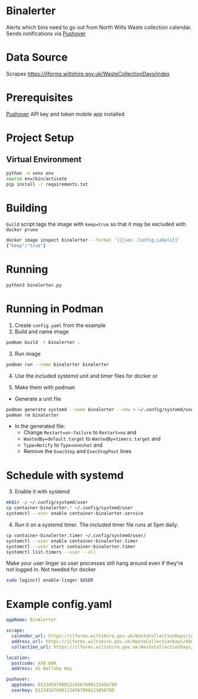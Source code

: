 # Binalerter
Alerts which bins need to go out from North Wilts Waste collection calendar. Sends notifications via [Pushover](pushover.net/)

# Data Source
Scrapes https://ilforms.wiltshire.gov.uk/WasteCollectionDays/index

# Prerequisites
[Pushover](https://pushover.net/) API key and token mobile app installed

# Project Setup

## Virtual Environment
```bash
python -m venv env
source env/bin/activate
pip install -r requirements.txt
```

# Building
`build` script tags the image with `keep=true` so that it may be excluded with `docker prune`

```bash
docker image inspect binalerter --format '{{json .Config.Labels}}'
{"keep":"true"}
```

# Running
```bash
python3 binalerter.py
```

# Running in Podman

1. Create `config.yaml` from the example
2. Build and name image
```bash
podman build -t binalerter .
  ```
3. Run image

  ```bash
  podman run --name binalerter binalerter
  ```

4. Use the included systemd unit and timer files for docker or

5. Make them with podman

* Generate a unit file
```bash
podman generate systemd --name binalerter --new > ~/.config/systemd/user/container-binalerter.service
podman rm binalerter
```

* In the generated file:
  *  Change `Restart=on-failure` to `Restart=no` and
  * `WantedBy=default.target` to `WantedBy=timers.target` and 
  * `Type=Notify` to `Type=oneshot` and
  * Remove the `ExecStop` and `ExecStopPost` lines

# Schedule with systemd

3. Enable it with systemd
```bash
mkdir -p ~/.config/systemd/user
cp container-binalerter.* ~/.config/systemd/user
systemctl --user enable container-binalerter.service
```

4. Run it on a systemd timer. The included timer file runs at 5pm daily.
```bash
cp container-binalerter.timer ~/.config/systemd/user/
systemctl --user enable container-binalerter.timer
systemctl --user start container-binalerter.timer
systemctl list-timers --user --all
```

Make your user linger so user processes still hang around even if they're not logged in. Not needed for docker
```bash
sudo loginctl enable-linger $USER
```

# Example config.yaml
```yaml
appName: BinAlerter

scrape:
  calendar_url: https://ilforms.wiltshire.gov.uk/WasteCollectionDays/index
  address_url: https://ilforms.wiltshire.gov.uk/WasteCollectionDays/AddressList
  collection_url: https://ilforms.wiltshire.gov.uk/WasteCollectionDays/CollectionList

location:
  postcode: XX9 6AR
  address: 42 Wallaby Way

pushover:
  apptoken: 012345678901234567890123456789
  userkey: 012345678901234567890123456789
```

